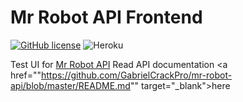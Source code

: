 # Mr Robot API Frontend

[![GitHub license](https://img.shields.io/github/license/Naereen/StrapDown.js.svg)](https://github.com/GabrielCrackPro/mr-robot-api-frontend/master/LICENSE)
![Heroku](https://pyheroku-badge.herokuapp.com/?app=mr-robot-express-api)

Test UI for <a href="https://github.com/GabrielCrackPro/mr-robot-api" target="_blank">Mr Robot API</a>
Read API documentation <a href=""https://github.com/GabrielCrackPro/mr-robot-api/blob/master/README.md"" target="\_blank">here</a>
